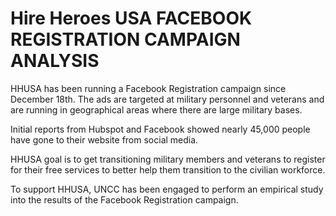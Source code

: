 # Hire Heroes USA FACEBOOK REGISTRATION CAMPAIGN ANALYSIS

HHUSA has been running a Facebook Registration campaign since December 18th. The ads are targeted at military personnel and veterans and are running in geographical areas where there are large military bases. 

Initial reports from Hubspot and Facebook showed nearly 45,000 people have gone to their website from social media. 

HHUSA goal is to get transitioning military members and veterans to register for their free services to better help them transition to the civilian workforce. 

To support HHUSA, UNCC has been engaged to perform an empirical study into the results of the Facebook Registration campaign.
